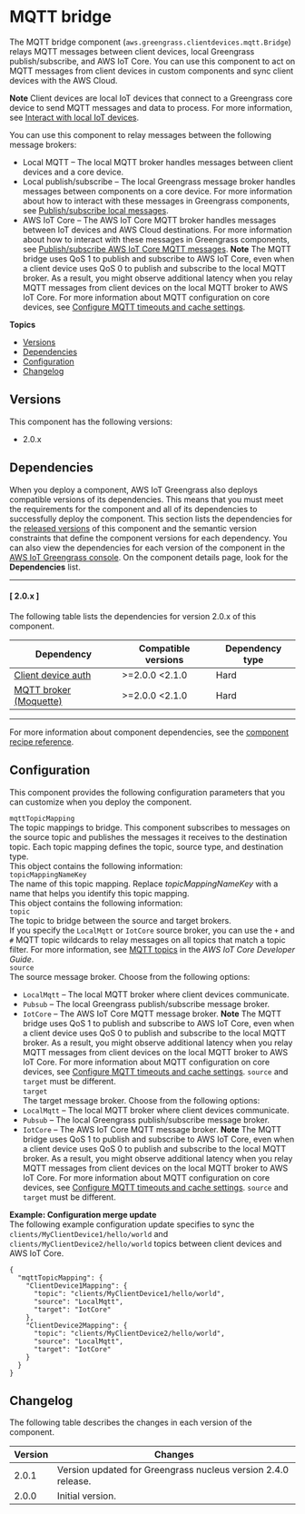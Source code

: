 # MQTT bridge<a name="mqtt-bridge-component"></a>

The MQTT bridge component \(`aws.greengrass.clientdevices.mqtt.Bridge`\) relays MQTT messages between client devices, local Greengrass publish/subscribe, and AWS IoT Core\. You can use this component to act on MQTT messages from client devices in custom components and sync client devices with the AWS Cloud\.

**Note**  <a name="client-device-component-context"></a>
Client devices are local IoT devices that connect to a Greengrass core device to send MQTT messages and data to process\. For more information, see [Interact with local IoT devices](interact-with-local-iot-devices.md)\.

You can use this component to relay messages between the following message brokers:
+ Local MQTT – The local MQTT broker handles messages between client devices and a core device\.
+ Local publish/subscribe – The local Greengrass message broker handles messages between components on a core device\. For more information about how to interact with these messages in Greengrass components, see [Publish/subscribe local messages](ipc-publish-subscribe.md)\.
+ AWS IoT Core – The AWS IoT Core MQTT broker handles messages between IoT devices and AWS Cloud destinations\. For more information about how to interact with these messages in Greengrass components, see [Publish/subscribe AWS IoT Core MQTT messages](ipc-iot-core-mqtt.md)\.
**Note**  <a name="mqtt-bridge-component-iotcore-qos-1-note"></a>
The MQTT bridge uses QoS 1 to publish and subscribe to AWS IoT Core, even when a client device uses QoS 0 to publish and subscribe to the local MQTT broker\. As a result, you might observe additional latency when you relay MQTT messages from client devices on the local MQTT broker to AWS IoT Core\. For more information about MQTT configuration on core devices, see [Configure MQTT timeouts and cache settings](configure-greengrass-core-v2.md#configure-mqtt)\.

**Topics**
+ [Versions](#mqtt-bridge-component-versions)
+ [Dependencies](#mqtt-bridge-component-dependencies)
+ [Configuration](#mqtt-bridge-component-configuration)
+ [Changelog](#mqtt-bridge-component-changelog)

## Versions<a name="mqtt-bridge-component-versions"></a>

This component has the following versions:
+ 2\.0\.x

## Dependencies<a name="mqtt-bridge-component-dependencies"></a>

When you deploy a component, AWS IoT Greengrass also deploys compatible versions of its dependencies\. This means that you must meet the requirements for the component and all of its dependencies to successfully deploy the component\. This section lists the dependencies for the [released versions](#mqtt-bridge-component-changelog) of this component and the semantic version constraints that define the component versions for each dependency\. You can also view the dependencies for each version of the component in the [AWS IoT Greengrass console](https://console.aws.amazon.com/greengrass)\. On the component details page, look for the **Dependencies** list\.

------
#### [ 2\.0\.x ]

The following table lists the dependencies for version 2\.0\.x of this component\.


| Dependency | Compatible versions | Dependency type | 
| --- | --- | --- | 
| [Client device auth](client-device-auth-component.md) | >=2\.0\.0 <2\.1\.0 | Hard | 
| [MQTT broker \(Moquette\)](mqtt-broker-moquette-component.md) | >=2\.0\.0 <2\.1\.0 | Hard | 

------

For more information about component dependencies, see the [component recipe reference](component-recipe-reference.md#recipe-reference-component-dependencies)\.

## Configuration<a name="mqtt-bridge-component-configuration"></a>

This component provides the following configuration parameters that you can customize when you deploy the component\.

`mqttTopicMapping`  
The topic mappings to bridge\. This component subscribes to messages on the source topic and publishes the messages it receives to the destination topic\. Each topic mapping defines the topic, source type, and destination type\.  
This object contains the following information:    
`topicMappingNameKey`  
The name of this topic mapping\. Replace *topicMappingNameKey* with a name that helps you identify this topic mapping\.  
This object contains the following information:    
`topic`  
The topic to bridge between the source and target brokers\.  
If you specify the `LocalMqtt` or `IotCore` source broker, you can use the `+` and `#` MQTT topic wildcards to relay messages on all topics that match a topic filter\. For more information, see [MQTT topics](https://docs.aws.amazon.com/iot/latest/developerguide/topics.html) in the *AWS IoT Core Developer Guide*\.  
`source`  
The source message broker\. Choose from the following options:  <a name="mqtt-bridge-component-configuration-topic-types"></a>
+ `LocalMqtt` – The local MQTT broker where client devices communicate\.
+ `Pubsub` – The local Greengrass publish/subscribe message broker\.
+ `IotCore` – The AWS IoT Core MQTT message broker\.
**Note**  <a name="mqtt-bridge-component-iotcore-qos-1-note"></a>
The MQTT bridge uses QoS 1 to publish and subscribe to AWS IoT Core, even when a client device uses QoS 0 to publish and subscribe to the local MQTT broker\. As a result, you might observe additional latency when you relay MQTT messages from client devices on the local MQTT broker to AWS IoT Core\. For more information about MQTT configuration on core devices, see [Configure MQTT timeouts and cache settings](configure-greengrass-core-v2.md#configure-mqtt)\.
`source` and `target` must be different\.  
`target`  
The target message broker\. Choose from the following options:  <a name="mqtt-bridge-component-configuration-topic-types"></a>
+ `LocalMqtt` – The local MQTT broker where client devices communicate\.
+ `Pubsub` – The local Greengrass publish/subscribe message broker\.
+ `IotCore` – The AWS IoT Core MQTT message broker\.
**Note**  <a name="mqtt-bridge-component-iotcore-qos-1-note"></a>
The MQTT bridge uses QoS 1 to publish and subscribe to AWS IoT Core, even when a client device uses QoS 0 to publish and subscribe to the local MQTT broker\. As a result, you might observe additional latency when you relay MQTT messages from client devices on the local MQTT broker to AWS IoT Core\. For more information about MQTT configuration on core devices, see [Configure MQTT timeouts and cache settings](configure-greengrass-core-v2.md#configure-mqtt)\.
`source` and `target` must be different\.

**Example: Configuration merge update**  
The following example configuration update specifies to sync the `clients/MyClientDevice1/hello/world` and `clients/MyClientDevice2/hello/world` topics between client devices and AWS IoT Core\.  

```
{
  "mqttTopicMapping": {
    "ClientDevice1Mapping": {
      "topic": "clients/MyClientDevice1/hello/world",
      "source": "LocalMqtt",
      "target": "IotCore"
    },
    "ClientDevice2Mapping": {
      "topic": "clients/MyClientDevice2/hello/world",
      "source": "LocalMqtt",
      "target": "IotCore"
    }
  }
}
```

## Changelog<a name="mqtt-bridge-component-changelog"></a>

The following table describes the changes in each version of the component\.


|  **Version**  |  **Changes**  | 
| --- | --- | 
|  2\.0\.1  |  Version updated for Greengrass nucleus version 2\.4\.0 release\.  | 
|  2\.0\.0  |  Initial version\.  | 